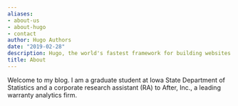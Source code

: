 ```yaml
---
aliases:
- about-us
- about-hugo
- contact
author: Hugo Authors
date: "2019-02-28"
description: Hugo, the world's fastest framework for building websites
title: About
---
```


<script type="text/x-mathjax-config">
  MathJax.Hub.Config({
  tex2jax: {
    inlineMath: [ ['$','$'], ["\\(","\\)"] ],
    displayMath: [ ['$$','$$'], ["\\[","\\]"] ],
    skipTags: ['script', 'noscript', 'style', 'textarea', 'pre'],
    processEscapes: true
  }
  });
</script>
<script type="text/javascript"
    src="https://cdnjs.cloudflare.com/ajax/libs/mathjax/2.7.5/MathJax.js?config=TeX-AMS-MML_HTMLorMML">
</script>

Welcome to my blog. I am a graduate student at Iowa State Department of Statistics and a corporate research assistant (RA) to After, Inc., a leading warranty analytics firm.


